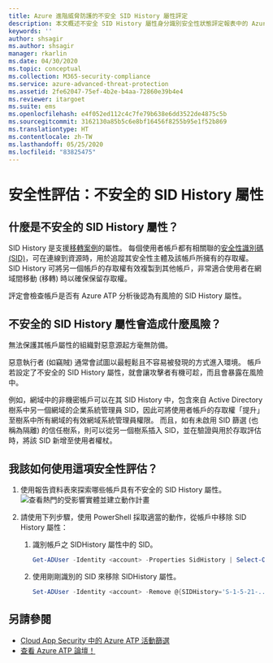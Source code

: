 ```yaml
---
title: Azure 進階威脅防護的不安全 SID History 屬性評定
description: 本文概述不安全 SID History 屬性身分識別安全性狀態評定報表中的 Azure ATP 實體。
keywords: ''
author: shsagir
ms.author: shsagir
manager: rkarlin
ms.date: 04/30/2020
ms.topic: conceptual
ms.collection: M365-security-compliance
ms.service: azure-advanced-threat-protection
ms.assetid: 2fe62047-75ef-4b2e-b4aa-72860e39b4e4
ms.reviewer: itargoet
ms.suite: ems
ms.openlocfilehash: e4f052ed112c4c7fe79b638e6dd3522de4875c5b
ms.sourcegitcommit: 3162130a85b5c6e8bf16456f8255b95e1f52b869
ms.translationtype: HT
ms.contentlocale: zh-TW
ms.lasthandoff: 05/25/2020
ms.locfileid: "83825475"
---
```

# <a name="security-assessment-unsecure-sid-history-attributes"></a>安全性評估：不安全的 SID History 屬性

## <a name="what-is-an-unsecure-sid-history-attribute"></a>什麼是不安全的 SID History 屬性？

SID History 是支援[移轉案例](/previous-versions/windows/it-pro/windows-server-2003/cc779590(v=ws.10))的屬性。 每個使用者帳戶都有相關聯的[安全性識別碼 (SID)](/windows/win32/secauthz/security-identifiers)，可在連線到資源時，用於追蹤其安全性主體及該帳戶所擁有的存取權。 SID History 可將另一個帳戶的存取權有效複製到其他帳戶，非常適合使用者在網域間移動 (移轉) 時以確保保留存取權。

評定會檢查帳戶是否有 Azure ATP 分析後認為有風險的 SID History 屬性。

## <a name="what-risk-does-unsecure-sid-history-attribute-pose"></a>不安全的 SID History 屬性會造成什麼風險？

無法保護其帳戶屬性的組織對惡意源起方毫無防備。

惡意執行者 (如竊賊) 通常會試圖以最輕鬆且不容易被發現的方式進入環境。 帳戶若設定了不安全的 SID History 屬性，就會讓攻擊者有機可趁，而且會暴露在風險中。

例如，網域中的非機密帳戶可以在其 SID History 中，包含來自 Active Directory 樹系中另一個網域的企業系統管理員 SID，因此可將使用者帳戶的存取權「提升」至樹系中所有網域的有效網域系統管理員權限。 而且，如有未啟用 SID 篩選 (也稱為隔離) 的信任樹系，則可以從另一個樹系插入 SID，並在驗證與用於存取評估時，將該 SID 新增至使用者權杖。

## <a name="how-do-i-use-this-security-assessment"></a>我該如何使用這項安全性評估？

1. 使用報告資料表來探索哪些帳戶具有不安全的 SID History 屬性。
    ![查看熱門的受影響實體並建立動作計畫](media/atp-cas-isp-unsecure-sid-history-attribute-1.png)
1. 請使用下列步驟，使用 PowerShell 採取適當的動作，從帳戶中移除 SID History 屬性：

    1. 識別帳戶之 SIDHistory 屬性中的 SID。

        ```powershell
        Get-ADUser -Identity <account> -Properties SidHistory | Select-Object -ExpandProperty SIDHistory
        ```

    2. 使用剛剛識別的 SID 來移除 SIDHistory 屬性。

        ```powershell
        Set-ADUser -Identity <account> -Remove @{SIDHistory='S-1-5-21-...'}
        ```

## <a name="see-also"></a>另請參閱

- [Cloud App Security 中的 Azure ATP 活動篩選](atp-activities-filtering-mcas.md)
- [查看 Azure ATP 論壇！](https://aka.ms/azureatpcommunity)
